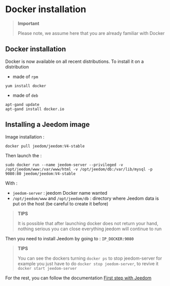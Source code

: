 # Docker installation

> **Important**
>
> Please note, we assume here that you are already familiar with Docker

## Docker installation

Docker is now available on all recent distributions.
To install it on a distribution

-   made of ``rpm``

````
yum install docker
````

-   made of ``deb``

````
apt-gand update
apt-gand install docker.io
````

## Installing a Jeedom image

Image installation :

``docker pull jeedom/jeedom:V4-stable``

Then launch the :

``sudo docker run --name jeedom-server --privileged -v /opt/jeedom/www:/var/www/html -v /opt/jeedom/db:/var/lib/mysql -p 9080:80 jeedom/jeedom:V4-stable``

With :

-   ``jeedom-server`` : jeedom Docker name wanted
-   ``/opt/jeedom/www`` and ``/opt/jeedom/db`` : directory where Jeedom data is put on the host (be careful to create it before)

> **TIPS**
>
> It is possible that after launching docker does not return your hand, nothing serious you can close everything jeedom will continue to run

Then you need to install Jeedom by going to : ``IP_DOCKER:9080``

> **TIPS**
>
> You can see the dockers turning ``docker ps`` to stop jeedom-server for example you just have to do ``docker stop jeedom-server``, to revive it ``docker start jeedom-server``

For the rest, you can follow the documentation [First step with Jeedom](https://doc.jeedom.com/en_US/premiers-pas/index)
